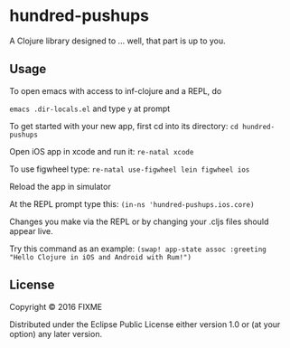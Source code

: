 # hundred-pushups

A Clojure library designed to ... well, that part is up to you.

## Usage

To open emacs with access to inf-clojure and a REPL, do

`emacs .dir-locals.el` and type `y` at prompt

To get started with your new app, first cd into its directory:
`cd hundred-pushups`

Open iOS app in xcode and run it:
`re-natal xcode`

To use figwheel type:
`re-natal use-figwheel
lein figwheel ios`

Reload the app in simulator

At the REPL prompt type this:
`(in-ns 'hundred-pushups.ios.core)`

Changes you make via the REPL or by changing your .cljs files should appear live.

Try this command as an example:
`(swap! app-state assoc :greeting "Hello Clojure in iOS and Android with Rum!")`

## License

Copyright © 2016 FIXME

Distributed under the Eclipse Public License either version 1.0 or (at
your option) any later version.
